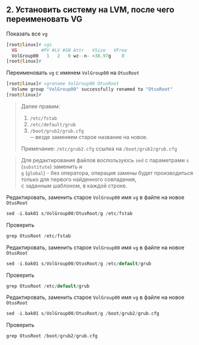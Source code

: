 ## 2. Установить систему на LVM, после чего переименовать VG

Показать все `vg`
```php
[root@linux]# vgs
  VG         #PV #LV #SN Attr   VSize   VFree
  VolGroup00   1   2   0 wz--n- <38.97g    0
[root@linux]#
```
Переименовать `vg` с именем `VolGroup00` на `OtusRoot`
```php
[root@linux]# vgrename VolGroup00 OtusRoot
  Volume group "VolGroup00" successfully renamed to "OtusRoot"
[root@linux]#
```
> Далее правим:
>	1. `/etc/fstab`
>	2. `/etc/default/grub`
>	3. `/boot/grub2/grub.cfg`  
> ─ везде заменяем старое название на новое.  
>  
> Примечание: `/etc/grub2.cfg` ссылка на `/boot/grub2/grub.cfg`


> Для редактирования файлов воспользуюсь `sed` с параметрами `s` (`substitute`) заменить и  
> `g` (`global`) - без оператора, операция замены будет производиться только для первого найденного совпадения,  
> с заданным шаблоном, в каждой строке.  

Редактировать, заменить старое  `VolGroup00` имя `vg` в файле на новое `OtusRoot`
```php
sed -i.bak01 s/VolGroup00/OtusRoot/g /etc/fstab
```
Проверить
```php
grep OtusRoot /etc/fstab
```
Редактировать, заменить старое  `VolGroup00` имя `vg` в файле на новое `OtusRoot`
```php
sed -i.bak01 s/VolGroup00/OtusRoot/g /etc/default/grub
```
Проверить
```php
grep OtusRoot /etc/default/grub
```
Редактировать, заменить старое  `VolGroup00` имя `vg` в файле на новое `OtusRoot`
```php
sed -i.bak01 s/VolGroup00/OtusRoot/g /boot/grub2/grub.cfg
```
Проверить
```php
grep OtusRoot /boot/grub2/grub.cfg
```
